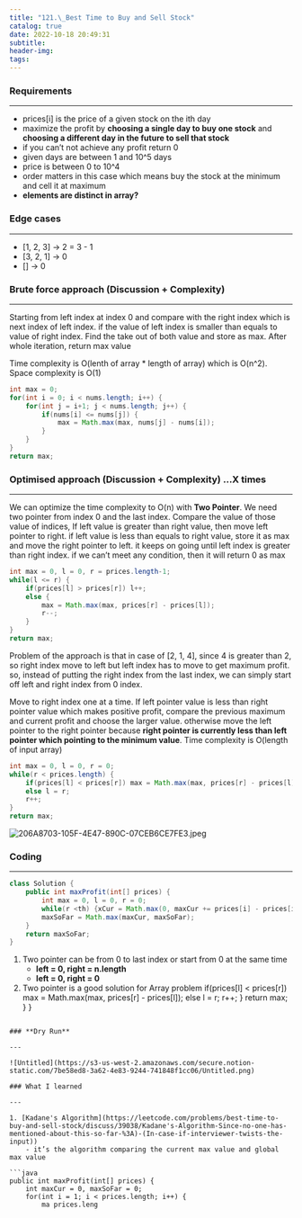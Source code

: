 ```yaml
---
title: "121.\_Best Time to Buy and Sell Stock"
catalog: true
date: 2022-10-18 20:49:31
subtitle:
header-img:
tags:
---
```

### **Requirements**

---

- prices[i] is the price of a given stock on the ith day
- maximize the profit by **choosing a single day to buy one stock** and **choosing a different day in the future to sell that stock**
- if you can’t not achieve any profit return 0
- given days are between 1 and 10^5 days
- price is between 0 to 10^4
- order matters in this case which means buy the stock at the minimum and cell it at maximum
- **elements are distinct in array?**

### **Edge cases**

---

- [1, 2, 3] → 2 = 3 - 1
- [3, 2, 1] → 0
- [] → 0

### **Brute force approach (Discussion + Complexity)**

---

Starting from left index at index 0 and compare with the right index which is next index of left index. if the value of left index is smaller than equals to value of right index. Find the take out of both value and store as max. After whole iteration, return max value

Time complexity is O(lenth of array * length of array) which is O(n^2). Space complexity is O(1)

```java
int max = 0;
for(int i = 0; i < nums.length; i++) {
	for(int j = i+1; j < nums.length; j++) {
		if(nums[i] <= nums[j]) {
			max = Math.max(max, nums[j] - nums[i]);
		}
	}
}
return max;

```

### **Optimised approach (Discussion + Complexity) …X times**

---

We can optimize the time complexity to O(n) with **Two Pointer**. We need two pointer from index 0 and the last index. Compare the value of those value of indices, If left value is greater than right value, then move left pointer to right. if left value is less than equals to right value, store it as max and move the right pointer to left. it keeps on going until left index is greater than right index. if we can’t meet any condition, then it will return 0 as max

```java
int max = 0, l = 0, r = prices.length-1;
while(l <= r) {
	if(prices[l] > prices[r]) l++;
	else {
		max = Math.max(max, prices[r] - prices[l]);
		r--;
	}
}
return max;
```

Problem of the approach is that in case of [2, 1, 4], since 4 is greater than 2, so right index move to left but left index has to move to get maximum profit. so, instead of putting the right index from the last index, we can simply start off left and right index from 0 index.

Move to right index one at a time. If left pointer value is less than right pointer value which makes positive profit, compare the previous maximum and current profit and choose the larger value. otherwise move the left pointer to the right pointer because **right pointer is currently less than left pointer which pointing to the minimum value**. Time complexity is O(length of input array)

```java
int max = 0, l = 0, r = 0;
while(r < prices.length) {
	if(prices[l] < prices[r]) max = Math.max(max, prices[r] - prices[l]);
	else l = r;
	r++;
}
return max;
```

![206A8703-105F-4E47-890C-07CEB6CE7FE3.jpeg](https://s3-us-west-2.amazonaws.com/secure.notion-static.com/23ffcb0b-fe1d-416f-8a05-5930fdf2d7db/206A8703-105F-4E47-890C-07CEB6CE7FE3.jpeg)

### **Coding**

---

```java
class Solution {
    public int maxProfit(int[] prices) {
        int max = 0, l = 0, r = 0;
        while(r <th) {xCur = Math.max(0, maxCur += prices[i] - prices[i-1]);
        maxSoFar = Math.max(maxCur, maxSoFar);
    }
    return maxSoFar;
}
```

1. Two pointer can be from 0 to last index or start from 0 at the same time
    - **left = 0, right = n.length**
    - **left = 0, right = 0**
2. Two pointer is a good solution for Array problem
            if(prices[l] < prices[r]) max = Math.max(max, prices[r] - prices[l]);
            else l = r;
            r++;
        }
        return max;
    }
}
```

### **Dry Run**

---

![Untitled](https://s3-us-west-2.amazonaws.com/secure.notion-static.com/7be58ed8-3a62-4e83-9244-741848f1cc06/Untitled.png)

### What I learned

---

1. [Kadane's Algorithm](https://leetcode.com/problems/best-time-to-buy-and-sell-stock/discuss/39038/Kadane's-Algorithm-Since-no-one-has-mentioned-about-this-so-far-%3A)-(In-case-if-interviewer-twists-the-input))
    - it’s the algorithm comparing the current max value and global max value

```java
public int maxProfit(int[] prices) {
    int maxCur = 0, maxSoFar = 0;
    for(int i = 1; i < prices.length; i++) {
        ma prices.leng
